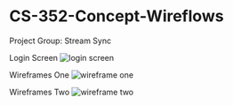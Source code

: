 # CS-352-Concept-Wireflows
Project Group: Stream Sync

Login Screen
![login screen](https://github.com/user-attachments/assets/6efa75ca-e86e-4815-93b8-5badd9a0fbb9)

Wireframes One
![wireframe one](https://github.com/user-attachments/assets/ee89080d-e0d5-4147-839e-2640a3206a5e)

Wireframes Two
![wireframe two](https://github.com/user-attachments/assets/5154a277-c520-4d75-86d7-9aee1e467253)

